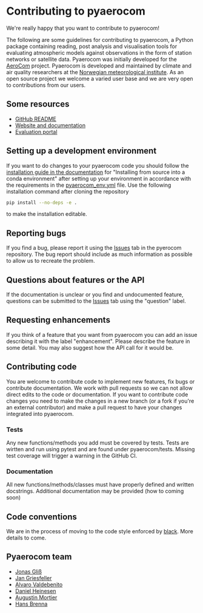 # Contributing to pyaerocom

We're really happy that you want to contribute to pyaerocom!

The following are some guidelines for contributing to pyaerocom, a Python package containing reading, post analysis and visualisation tools for evaluating atmospheric models against observations in the form of station networks or satellite data. Pyaerocom was initially developed for the [AeroCom](http://aerocom.met.no) project. Pyaerocom is developed and maintained by climate and air quality researchers at the [Norwegian meteorological institute](http://www.met.no). As an open source project we welcome a varied user base and we are very open to contributions from our users.

## Some resources

* [GitHub README](https://github.com/metno/pyaerocom/blob/main-dev/README.rst)
* [Website and documentation](https://pyaerocom.readthedocs.io/en/latest/index.html)
* [Evaluation portal](aeroval.met.no)

## Setting up a development environment

If you want to do changes to your pyaerocom code you should follow the [installation guide in the documentation](https://pyaerocom.readthedocs.io/en/latest/install.html) for "Installing from source into a conda environment" after setting up your environment in accordance with the requirements in the [pyaerocom_env.yml](https://github.com/metno/pyaerocom/blob/main-dev/pyaerocom_env.yml) file. Use the following installation command after cloning the repository

``` bash
pip install --no-deps -e .
```

to make the installation editable.

## Reporting bugs

If you find a bug, please report it using the [Issues](https://github.com/metno/pyaerocom/issues) tab in the pyerocom repository. The bug report should include as much information as possible to allow us to recreate the problem.

## Questions about features or the API

If the documentation is unclear or you find and undocumented feature, questions can be submitted to the [Issues](https://github.com/metno/pyaerocom/issues) tab using the "question" label.

## Requesting enhancements

If you think of a feature that you want from pyaerocom you can add an issue describing it with the label "enhancement". Please describe the feature in some detail. You may also suggest how the API call for it would be.

## Contributing code

You are welcome to contribute code to implement new features, fix bugs or contribute documentation. We work with pull requests so we can not allow direct edits to the code or documentation. If you want to contribute code changes you need to make the changes in a new branch (or a fork if you're an external contributor) and make a pull request to have your changes integrated into pyaerocom.

### Tests

Any new functions/methods you add must be covered by tests. Tests are wirtten and run using pytest and are found under pyaerocom/tests. Missing test coverage will trigger a warning in the GitHub CI.

### Documentation

All new functions/methods/classes must have properly defined and written docstrings. Additional documentation may be provided (how to coming soon)

## Code conventions

We are in the process of moving to the code style enforced by [black](https://github.com/psf/black). More details to come.

## Pyaerocom team

* [Jonas Gliß](https://github.com/jgliss)
* [Jan Griesfeller](https://github.com/jgriesfeller)
* [Alvaro Valdebenito](https://github.com/avaldebe)
* [Daniel Heinesen](https://github.com/dulte)
* [Augustin Mortier](https://github.com/AugustinMortier)
* [Hans Brenna](https://github.com/hansbrenna)
